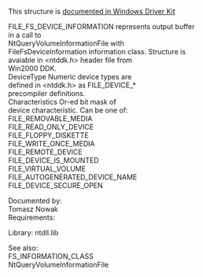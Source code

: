 This structure is [documented in Windows Driver Kit](https://learn.microsoft.com/en-us/windows-hardware/drivers/ddi/wdm/ns-wdm-_file_fs_device_information)

FILE\_FS\_DEVICE\_INFORMATION represents output buffer \
in a call to \
NtQueryVolumeInformationFile with \
FileFsDeviceInformation information class. Structure is \
avaiable in &lt;ntddk.h&gt; header file from \
Win2000 DDK. \
DeviceType Numeric device types are \
defined in &lt;ntddk.h&gt; as FILE\_DEVICE\_\* \
precompiler definitions. \
Characteristics Or\-ed bit mask of \
device characteristic. Can be one of: \
FILE\_REMOVABLE\_MEDIA \
FILE\_READ\_ONLY\_DEVICE \
FILE\_FLOPPY\_DISKETTE \
FILE\_WRITE\_ONCE\_MEDIA \
FILE\_REMOTE\_DEVICE \
FILE\_DEVICE\_IS\_MOUNTED \
FILE\_VIRTUAL\_VOLUME \
FILE\_AUTOGENERATED\_DEVICE\_NAME \
FILE\_DEVICE\_SECURE\_OPEN

Documented by: \
Tomasz Nowak \
Requirements:

Library: ntdll.lib

See also: \
FS\_INFORMATION\_CLASS \
NtQueryVolumeInformationFile
